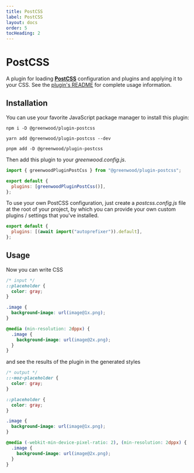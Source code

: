 ```yaml
---
title: PostCSS
label: PostCSS
layout: docs
order: 5
tocHeading: 2
---
```


# PostCSS

A plugin for loading [**PostCSS**](https://postcss.org/) configuration and plugins and applying it to your CSS. See the [plugin's README](https://github.com/ProjectEvergreen/greenwood/tree/master/packages/plugin-postcss) for complete usage information.

## Installation

You can use your favorite JavaScript package manager to install this plugin:

<!-- prettier-ignore-start -->
<app-ctc-block variant="runners">

  ```shell
  npm i -D @greenwood/plugin-postcss
  ```

  ```shell
  yarn add @greenwood/plugin-postcss --dev
  ```

  ```shell
  pnpm add -D @greenwood/plugin-postcss
  ```

</app-ctc-block>

<!-- prettier-ignore-end -->

Then add this plugin to your _greenwood.config.js_.

<!-- prettier-ignore-start -->

<app-ctc-block variant="snippet" heading="greenwood.config.js">

  ```js
  import { greenwoodPluginPostCss } from "@greenwood/plugin-postcss";

  export default {
    plugins: [greenwoodPluginPostCss()],
  };
  ```

</app-ctc-block>

<!-- prettier-ignore-end -->

To use your own PostCSS configuration, just create a _postcss.config.js_ file at the root of your project, by which you can provide your own custom plugins / settings that you've installed.

<!-- prettier-ignore-start -->

<app-ctc-block variant="snippet" heading="postcss.config.js">

  ```js
  export default {
    plugins: [(await import("autoprefixer")).default],
  };
  ```

</app-ctc-block>

<!-- prettier-ignore-end -->

## Usage

Now you can write CSS

<!-- prettier-ignore-start -->

<app-ctc-block variant="snippet">

  ```css
  /* input */
  ::placeholder {
    color: gray;
  }

  .image {
    background-image: url(image@1x.png);
  }

  @media (min-resolution: 2dppx) {
    .image {
      background-image: url(image@2x.png);
    }
  }
  ```

</app-ctc-block>

<!-- prettier-ignore-end -->

and see the results of the plugin in the generated styles

```css
/* output */
::-moz-placeholder {
  color: gray;
}

::placeholder {
  color: gray;
}

.image {
  background-image: url(image@1x.png);
}

@media (-webkit-min-device-pixel-ratio: 2), (min-resolution: 2dppx) {
  .image {
    background-image: url(image@2x.png);
  }
}
```
